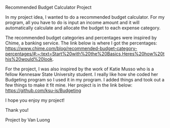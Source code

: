 Recommended Budget Calculator Project

In my project idea, I wanted to do a recommended budget calculator. For my program, all you have to do is input an income amount and it will automatically calculate and allocate the budget to each expense category. 

The recommended budget categories and percentages were inspired by Chime, a banking service. The link below is where I got the percentages:
https://www.chime.com/blog/recommended-budget-category-percentages/#:~:text=Start%20with%20the%20Basics,Heres%20how%20this%20would%20look.

For the project, I was also inspired by the work of Katie Musso who is a fellow Kennesaw State University student. I really like how she coded her Budgeting program so I used it in my program. I added things and took out a few things to make it fit mine. Her project is in the link below:
https://github.com/ksu-is/Budgeting

I hope you enjoy my project! 

Thank you!

Project by Van Luong
